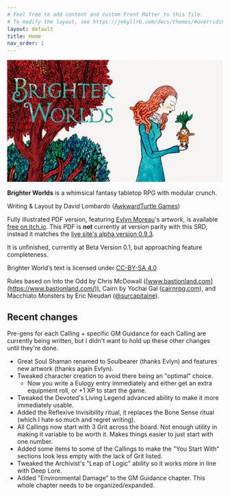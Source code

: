 ```yaml
---
# Feel free to add content and custom Front Matter to this file.
# To modify the layout, see https://jekyllrb.com/docs/themes/#overriding-theme-defaults
layout: default
title: Home
nav_order: 1
---
```


[![Brighter Worlds](TitleImage.png "Brighter Worlds RPG")](https://awkwardturtle.itch.io/brighter-worlds)

**Brighter Worlds** is a whimsical fantasy tabletop RPG with modular crunch.

Writing & Layout by David Lombardo ([AwkwardTurtle Games](https://awkwrdturtle.games))

Fully illustrated PDF version, featuring [Evlyn Moreau](https://www.patreon.com/evlynmoreau)'s artwork, is available [free on itch.io](https://awkwardturtle.itch.io/brighter-worlds). This PDF is **not** currently at version parity with this SRD, instead it matches the [live site's alpha version 0.9.3](https://brighterworldsrpg.com/).

It is unfinished, currently at Beta Version 0.1, but approaching feature completeness.

Brighter World’s text is licensed under [CC-BY-SA 4.0](https://creativecommons.org/licenses/by-sa/4.0/)

Rules based on Into the Odd by Chris McDowall ([www.bastionland.com](https://www.bastionland.com/)), Cairn by Yochai Gal ([cairnrpg.com](https://cairnrpg.com/)), and Macchiato Monsters by Eric Nieudan ([@surcapitaine](https://twitter.com/surcapitaine)).

## Recent changes

Pre-gens for each Calling + specific GM Guidance for each Calling are currently being written, but I didn't want to hold up these other changes until they're done.

* Great Soul Shaman renamed to Soulbearer (thanks Evlyn) and features new artwork (thanks again Evlyn).
* Tweaked character creation to avoid there being an "optimal" choice.
    * Now you write a Eulogy entry immediately and either get an extra equipment roll, or +1 XP to start the game.
* Tweaked the Devoted's Living Legend advanced ability to make it more immediately usable.
* Added the Reflexive Invisibility ritual, it replaces the Bone Sense ritual (which I hate so much and regret writing).
* All Callings now start with 3 Grit across the board. Not enough utility in making it variable to be worth it. Makes things easier to just start with one number. 
* Added some items to some of the Callings to make the "You Start With" sections look less empty with the lack of Grit listed.
* Tweaked the Archivist's "Leap of Logic" ability so it works more in line with Deep Lore.
* Added "Environmental Damage" to the GM Guidance chapter. This whole chapter needs to be organized/expanded.